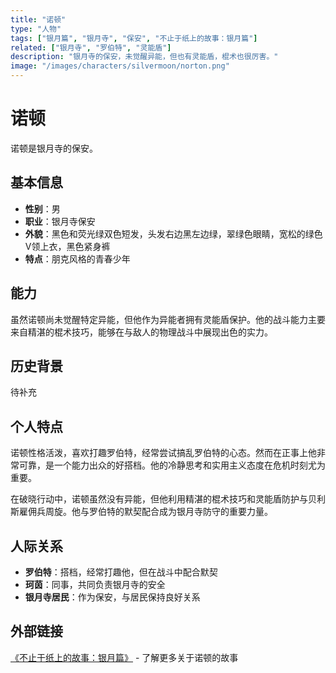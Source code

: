 ```yaml
---
title: "诺顿"
type: "人物"
tags: ["银月篇", "银月寺", "保安", "不止于纸上的故事：银月篇"]
related: ["银月寺", "罗伯特", "灵能盾"]
description: "银月寺的保安，未觉醒异能，但也有灵能盾，棍术也很厉害。"
image: "/images/characters/silvermoon/norton.png"
---
```

# 诺顿

诺顿是银月寺的保安。

## 基本信息

- **性别**：男
- **职业**：银月寺保安
- **外貌**：黑色和荧光绿双色短发，头发右边黑左边绿，翠绿色眼睛，宽松的绿色V领上衣，黑色紧身裤
- **特点**：朋克风格的青春少年

## 能力

虽然诺顿尚未觉醒特定异能，但他作为异能者拥有灵能盾保护。他的战斗能力主要来自精湛的棍术技巧，能够在与敌人的物理战斗中展现出色的实力。

## 历史背景

待补充

## 个人特点

诺顿性格活泼，喜欢打趣罗伯特，经常尝试搞乱罗伯特的心态。然而在正事上他非常可靠，是一个能力出众的好搭档。他的冷静思考和实用主义态度在危机时刻尤为重要。

<div class="spoiler" data-source="《不止于纸上的故事：银月篇》破晓行动">
在破晓行动中，诺顿虽然没有异能，但他利用精湛的棍术技巧和灵能盾防护与贝利斯雇佣兵周旋。他与罗伯特的默契配合成为银月寺防守的重要力量。
</div>

## 人际关系

- **罗伯特**：搭档，经常打趣他，但在战斗中配合默契
- **珂茵**：同事，共同负责银月寺的安全
- **银月寺居民**：作为保安，与居民保持良好关系

## 外部链接

[《不止于纸上的故事：银月篇》](https://tobenot.itch.io/beyond-books) - 了解更多关于诺顿的故事 